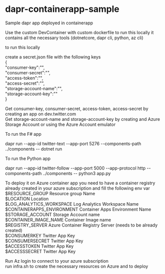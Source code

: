 # dapr-containerapp-sample  
Sample dapr app deployed in containerapp  
  
Use the custom DevContainer with custom dockerfile to run this locally it contains all the necessary tools (dotnetcore, dapr cli, python, az cli)  
  
to run this locally  
  
create a secret.json file with the following keys   
{  
    "consumer-key":"",  
    "consumer-secret":"",  
    "access-token":"",  
    "access-secret":"",  
    "storage-account-name":"",  
    "storage-account-key":""  
}  
  
Get consumer-key, consumer-secret, access-token, access-secret by creating an app on dev.twitter.com  
Get storage-account-name and storage-account-key by creating and Azure Storage Account or using the Azure Account emulator  
  
To run the F# app 
   
dapr run --app-id twitter-text --app-port 5276 --components-path ../components  -- dotnet run  
  
To run the Python app
  
dapr run --app-id twitter-follow --app-port 5000 --app-protocol http --components-path ../components  -- python3 app.py  
  
To deploy it on Azure container app you need to have a container registry already created in your azure subscription and fill the following env var  
$RESOURCE_GROUP  Resource group Name  
$LOCATION  Location  
$LOG_ANALYTICS_WORKSPACE  Log Analytics Workspace Name  
$CONTAINERAPPS_ENVIRONMENT  Container Apps Environment Name  
$STORAGE_ACCOUNT  Storage Account name  
$CONTAINER_IMAGE_NAME  Container Image name  
$REGISTRY_SERVER  Azure Container Registry Server (needs to be already created)  
$CONSUMERKEY  Twitter App Key  
$CONSUMERSECRET Twitter App Key  
$ACCESSTOKEN  Twitter App Key  
$ACCESSSECRET  Twitter App Key  

Run Az login to connect to your azure subscription  
run infra.sh to create the necessary resources on Azure and to deploy   
